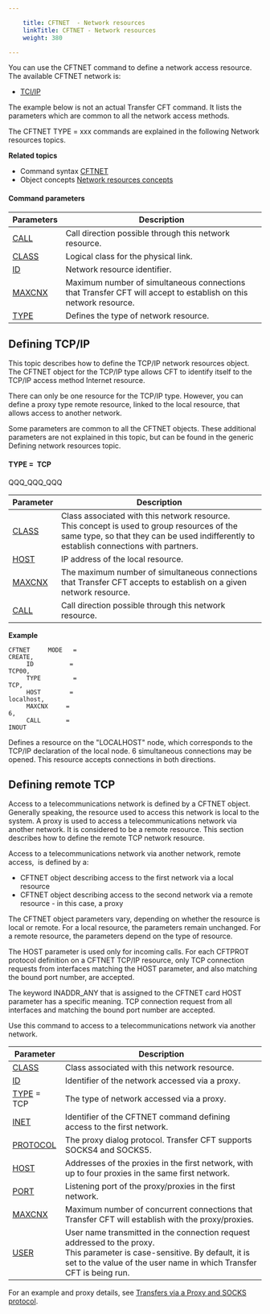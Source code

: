 ```yaml
---

    title: CFTNET  - Network resources
    linkTitle: CFTNET - Network resources
    weight: 380

---
```

<span id="About_the_Generic_CFTNET_command"></span>You can use the CFTNET
command to define a network access resource. The available CFTNET network
is:

- [TCI/IP](#Defining_TCP_IP__command_line_)

The example below is not an actual Transfer CFT command. It lists the
parameters which are common to all the network access methods.

The CFTNET TYPE = xxx commands are explained in the following Network
resources topics.

****Related
topics****

- Command syntax
    [CFTNET](../../../command_summary#CFTNET)
- Object concepts
    [Network resources
    concepts](../../../../admin_intro/admin_config_commands/network_resource_concepts)

#### Command parameters


| Parameters  | Description  |
| --- | --- |
| <a href="../../../command_summary/parameter_intro/call">CALL</a> | Call direction possible through this network resource. |
| <a href="../../../command_summary/parameter_intro/class">CLASS</a> | Logical class for the physical link. |
| <a href="../../../command_summary/parameter_intro/id">ID</a> | Network resource identifier. |
| <a href="../../../command_summary/parameter_intro/maxcnx">MAXCNX </a> | Maximum number of simultaneous connections that Transfer CFT will accept to establish on this network resource. |
| <a href="../../../command_summary/parameter_intro/type">TYPE</a>  | Defines the type of network resource. |


<span id="Defining_TCP_IP__command_line_"></span>

## Defining TCP/IP

This topic describes how to define the TCP/IP network resources object.
The CFTNET object for the TCP/IP type allows CFT to identify itself to
the TCP/IP access method Internet resource.

There can only be one resource for the TCP/IP type. However, you can
define a proxy type remote resource, linked to the local resource, that
allows access to another network.

Some parameters are common to all the CFTNET objects. These additional
parameters are not explained in this topic, but can be found in the generic
Defining network resources topic.

#### TYPE =  TCP

QQQ\_QQQ\_QQQ


| Parameter  | Description  |
| --- | --- |
| <a href="../../../command_summary/parameter_intro/class">CLASS</a> | Class associated with this network resource.<br/> This concept is used to group resources of the same type, so that they can be used indifferently to establish connections with partners. |
| <a href="../../../command_summary/parameter_intro/host">HOST</a>  | IP address of the local resource. |
| <a href="../../../command_summary/parameter_intro/maxcnx">MAXCNX</a> | The maximum number of simultaneous connections that Transfer CFT accepts to establish on a given network resource. |
| <a href="../../../command_summary/parameter_intro/call">CALL</a> | Call direction possible through this network resource. |


****Example****

```
CFTNET     MODE   =    
CREATE,
     ID          =    
TCP00,
     TYPE         =    
TCP,
     HOST        =    
localhost,
     MAXCNX     =    
6,
     CALL       =    
INOUT
```

Defines a resource on the "LOCALHOST" node, which corresponds
to the TCP/IP declaration of the local node. 6 simultaneous connections
may be opened. This resource accepts connections in both directions.

<span id="Defining_remote_TCP__command_line_"></span>

## Defining remote TCP

Access to a telecommunications network is defined by a CFTNET object.
Generally speaking, the resource used to access this network is local
to the system. A proxy is used to access a telecommunications network
via another network. It is considered to be a remote resource. This
section describes how to define the remote
TCP network resource.

Access to a telecommunications network via another network, remote access,
 is defined
by a:

- CFTNET object describing
    access to the first network via a local resource
- CFTNET object describing
    access to the second network via a remote resource - in this case, a proxy

The CFTNET object parameters vary, depending on whether the resource
is local or remote. For a local resource, the parameters remain unchanged.
For a remote resource, the parameters depend on the type of resource.

The HOST parameter is used only for incoming calls. For each CFTPROT
protocol definition on a CFTNET TCP/IP resource, only TCP connection requests
from interfaces matching the HOST parameter, and also matching the bound
port number, are accepted.

The keyword INADDR\_ANY that is assigned to the CFTNET card HOST parameter
has a specific meaning. TCP connection request from all
interfaces and matching the bound port number are accepted.

Use this command to access to a telecommunications network
via another network.


| Parameter  | Description  |
| --- | --- |
| <a href="../../../command_summary/parameter_intro/class">CLASS</a> | Class associated with this network resource. |
| <a href="../../../command_summary/parameter_intro/id">ID</a> | Identifier of the network accessed via a proxy. |
| <a href="../../../command_summary/parameter_intro/type">TYPE</a> = TCP | The type of network accessed via a proxy. |
| <a href="">INET</a> | Identifier of the CFTNET command defining access to the first network. |
| <a href="../../../command_summary/parameter_intro/protocol">PROTOCOL</a>  | The proxy dialog protocol. Transfer CFT supports SOCKS4 and SOCKS5. |
| <a href="../../../command_summary/parameter_intro/host">HOST</a>  | Addresses of the proxies in the first network, with up to four proxies in the same first network. |
| <a href="../../../command_summary/parameter_intro/port">PORT</a>  | Listening port of the proxy/proxies in the first network. |
| <a href="../../../command_summary/parameter_intro/maxcnx">MAXCNX</a> | Maximum number of concurrent connections that Transfer CFT will establish with the proxy/proxies. |
| <a href="../../../command_summary/parameter_intro/user">USER</a> | User name transmitted in the connection request addressed to the proxy.<br/> This parameter is case-sensitive. By default, it is set to the value of the user name in which Transfer CFT is being run. |


For an example and proxy details, see [Transfers via
a Proxy and SOCKS protocol](../../../../protocols_start_here/ipv6/use_proxy_and_socks_protocol).
